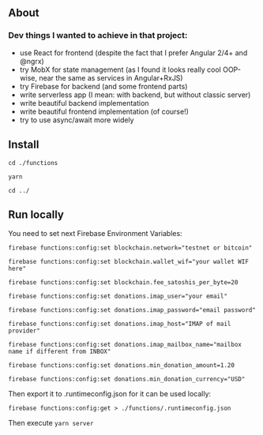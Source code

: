 ## About

### Dev things I wanted to achieve in that project:

 - use React for frontend (despite the fact that I prefer Angular 2/4+ and @ngrx)
 - try MobX for state management (as I found it looks really cool OOP-wise, near the same as services in Angular+RxJS)
 - try Firebase for backend (and some frontend parts)
 - write serverless app (I mean: with backend, but without classic server)
 - write beautiful backend implementation
 - write beautiful frontend implementation (of course!)
 - try to use async/await more widely

## Install

`cd ./functions`

`yarn`

`cd ../`

## Run locally

You need to set next Firebase Environment Variables:

`firebase functions:config:set blockchain.network="testnet or bitcoin"`

`firebase functions:config:set blockchain.wallet_wif="your wallet WIF here"`

`firebase functions:config:set blockchain.fee_satoshis_per_byte=20`

`firebase functions:config:set donations.imap_user="your email"`

`firebase functions:config:set donations.imap_password="email password"`

`firebase functions:config:set donations.imap_host="IMAP of mail provider"`

`firebase functions:config:set donations.imap_mailbox_name="mailbox name if different from INBOX"`

`firebase functions:config:set donations.min_donation_amount=1.20`

`firebase functions:config:set donations.min_donation_currency="USD"`

Then export it to .runtimeconfig.json for it can be used locally:

`firebase functions:config:get > ./functions/.runtimeconfig.json`

Then execute `yarn server`